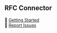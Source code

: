 ## RFC Connector

🚀 [Getting Started](https://abap2ui5.github.io/docs/) <br>
🐛 [Report Issues](https://github.com/abap2UI5/abap2UI5/issues) 
